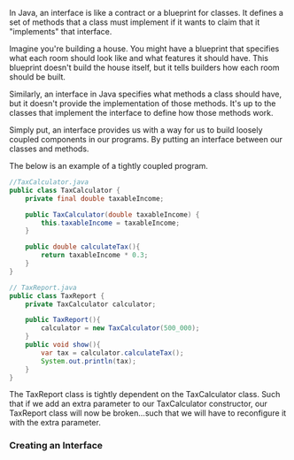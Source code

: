 In Java, an interface is like a contract or a blueprint for classes. It defines a set of methods that a class must implement if it wants to claim that it "implements" that interface.

Imagine you're building a house. You might have a blueprint that specifies what each room should look like and what features it should have. This blueprint doesn't build the house itself, but it tells builders how each room should be built.

Similarly, an interface in Java specifies what methods a class should have, but it doesn't provide the implementation of those methods. It's up to the classes that implement the interface to define how those methods work.

Simply put, an interface provides us with a way for us to build loosely coupled components in our programs. By putting an interface between our classes and methods.

The below is an example of a tightly coupled program.
```java
//TaxCalculator.java
public class TaxCalculator {
    private final double taxableIncome;

    public TaxCalculator(double taxableIncome) {
        this.taxableIncome = taxableIncome;
    }

    public double calculateTax(){ 
        return taxableIncome * 0.3;
    }
}
```

```java
// TaxReport.java
public class TaxReport {
    private TaxCalculator calculator;

    public TaxReport(){
        calculator = new TaxCalculator(500_000);
    }
    public void show(){
        var tax = calculator.calculateTax();
        System.out.println(tax);
    }
}
```

The TaxReport class is tightly dependent on the TaxCalculator class. Such that if we add an extra parameter to our TaxCalculator constructor, our TaxReport class will now be broken...such that we will have to reconfigure it with the extra parameter.

### Creating an Interface